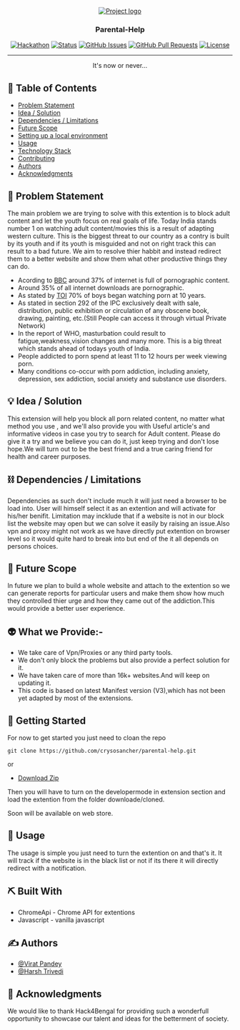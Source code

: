 <p align="center">
  <a href="" rel="noopener">
 <img src="https://res.cloudinary.com/dy9tzgg9i/image/upload/v1649574460/Screenshot_20220410_123457_ugvu97.png" alt="Project logo"></a>
</p>
<h3 align="center">Parental-Help</h3>

<div align="center">

[![Hackathon](https://img.shields.io/badge/hackathon-name-orange.svg)](http://hackathon.url.com)
[![Status](https://img.shields.io/badge/status-active-success.svg)]()
[![GitHub Issues](https://img.shields.io/github/issues/kylelobo/The-Documentation-Compendium.svg)](https://github.com/kylelobo/The-Documentation-Compendium/issues)
[![GitHub Pull Requests](https://img.shields.io/github/issues-pr/kylelobo/The-Documentation-Compendium.svg)](https://github.com/kylelobo/The-Documentation-Compendium/pulls)
[![License](https://img.shields.io/badge/license-MIT-blue.svg)](LICENSE.md)

</div>

---

<p align="center"> It's now or never...
    <br> 
</p>

## 📝 Table of Contents

- [Problem Statement](#problem_statement)
- [Idea / Solution](#idea)
- [Dependencies / Limitations](#limitations)
- [Future Scope](#future_scope)
- [Setting up a local environment](#getting_started)
- [Usage](#usage)
- [Technology Stack](#tech_stack)
- [Contributing](../CONTRIBUTING.md)
- [Authors](#authors)
- [Acknowledgments](#acknowledgments)

## 🧐 Problem Statement <a name = "problem_statement"></a>
  
The main problem we are trying to solve with this extention is to block adult content and let the youth focus on real goals of life.
Today India stands number 1 on watching adult content/movies this is a result of adapting western culture. This is the biggest threat to our country as a contry is built by its youth and if its youth is misguided and not on right track this can result to a bad future. We aim to resolve thier habbit and instead redirect them to a better website and show them what other productive things they can do.

- Acording to [BBC](https://www.bbc.com/news/technology-23030090) around 37% of internet is full of pornographic content.
- Around 35% of all internet downloads are pornographic.
- As stated by [TOI](https://timesofindia.indiatimes.com/city/coimbatore/survey-70-of-boys-began-watching-porn-at-10-years/articleshow/48209402.cms) 70% of boys began watching porn at 10 years.
- As stated in section 292 of the IPC exclusively dealt with sale, distribution, public exhibition or circulation of any obscene book, drawing, painting, etc.(Still People can access it through virtual Private Network)
- In the report of WHO, masturbation could result to fatigue,weakness,vision changes and many more. This is a big threat which stands ahead of todays youth of India.
- People addicted to porn spend at least 11 to 12 hours per week viewing porn.
- Many conditions co-occur with porn addiction, including anxiety, depression, sex addiction, social anxiety and substance use disorders.


## 💡 Idea / Solution <a name = "idea"></a>
<!-- So the soloution is quite simple yet very effective,as indian govenrmnet has also tried to stop these porn websites but still it could be reached by using virtual private networks here we come in game nd we are trying to stop this addiction at browser level .  
This soloution doesnt not only stop you but also provide an alternative idea to be prodictive. -->
<!-- So the solution is quite simple any user will try to watch adult content generally by browser and if we directly put on an extension on browser every time user wishes to visit such website they will be redirected to a productive and motivating website.Its like stopping an addiction. We will turn out to be the best friend and a true caring friend for health and career purposes. -->
This extension will help you block all porn related content, no matter what method you use , and we'll also provide you with Useful article's and informative videos in case you try to search for Adult content.
Please do give it a try and we believe you can do it, just keep trying and don't lose hope.We will turn out to be the best friend and a true caring friend for health and career purposes.

## ⛓️ Dependencies / Limitations <a name = "limitations"></a>

Dependencies as such don't include much it will just need a browser to be load into. User will himself select it as an extention and will activate for his/her benifit. 
Limitation may incklude that if a website is not in our block list the website may open but we can solve it easily by raising an issue.Also vpn and proxy might not work as we have directly put extention on browser level so it would quite hard to break into but end of the it all depends on persons choices.

## 🚀 Future Scope <a name = "future_scope"></a>

In future we plan to build a whole website and attach to the extention so we can generate reports for particular users and make them show how much they controlled thier urge and how they came out of the addiction.This would provide a better user experience.

## 👽 What we Provide:- <a name = "What_we_Provide"></a>
 - We take care of Vpn/Proxies or any third party tools.
 - We don't only block the problems but also provide a perfect solution for it.
 - We have taken care of more than 16k+ websites.And will keep on updating it.
 - This code is based on latest Manifest version (V3),which has not been yet adapted by most of the extensions.  
## 🏁 Getting Started <a name = "getting_started"></a>

For now to get started you just need to cloan the repo
````
git clone https://github.com/crysosancher/parental-help.git

````          
  or

  - [Download Zip](https://github.com/crysosancher/parental-help/archive/refs/heads/main.zip)

Then you will have to turn on the developermode in extension section and load the extention from the folder downloade/cloned.

Soon will be available on web store.

## 🎈 Usage <a name="usage"></a>

The usage is simple you just need to turn the extention on and that's it.
It will track if the website is in the black list or not if its there it will directly redirect with a notification.

## ⛏️ Built With <a name = "tech_stack"></a>

   - ChromeApi - Chrome API for extentions
   - Javascript - vanilla javascript


## ✍️ Authors <a name = "authors"></a>

- [@Virat Pandey](https://github.com/crysosancher)
- [@Harsh Trivedi](https://github.com/Harsh4999)


## 🎉 Acknowledgments <a name = "acknowledgments"></a>

We would like to thank Hack4Bengal for providing such a wonderfull opportunity to showcase our talent and ideas for the betterment of society.
